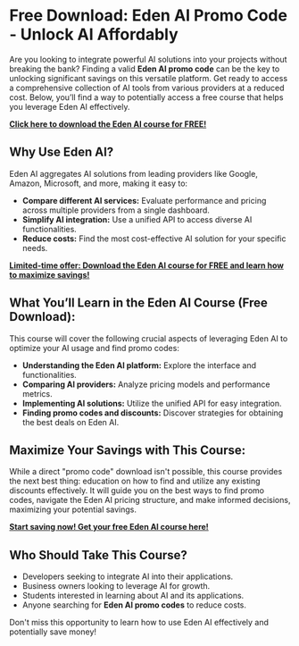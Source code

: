 # Free Download: Eden AI Promo Code - Unlock AI Affordably

Are you looking to integrate powerful AI solutions into your projects without breaking the bank? Finding a valid **Eden AI promo code** can be the key to unlocking significant savings on this versatile platform. Get ready to access a comprehensive collection of AI tools from various providers at a reduced cost. Below, you’ll find a way to potentially access a free course that helps you leverage Eden AI effectively.

[**Click here to download the Eden AI course for FREE!**](https://udemywork.com/eden-ai-promo-code)

## Why Use Eden AI?

Eden AI aggregates AI solutions from leading providers like Google, Amazon, Microsoft, and more, making it easy to:

*   **Compare different AI services:** Evaluate performance and pricing across multiple providers from a single dashboard.
*   **Simplify AI integration:** Use a unified API to access diverse AI functionalities.
*   **Reduce costs:** Find the most cost-effective AI solution for your specific needs.

[**Limited-time offer: Download the Eden AI course for FREE and learn how to maximize savings!**](https://udemywork.com/eden-ai-promo-code)

## What You’ll Learn in the Eden AI Course (Free Download):

This course will cover the following crucial aspects of leveraging Eden AI to optimize your AI usage and find promo codes:

*   **Understanding the Eden AI platform:** Explore the interface and functionalities.
*   **Comparing AI providers:** Analyze pricing models and performance metrics.
*   **Implementing AI solutions:** Utilize the unified API for easy integration.
*   **Finding promo codes and discounts:** Discover strategies for obtaining the best deals on Eden AI.

## Maximize Your Savings with This Course:

While a direct "promo code" download isn't possible, this course provides the next best thing: education on how to find and utilize any existing discounts effectively. It will guide you on the best ways to find promo codes, navigate the Eden AI pricing structure, and make informed decisions, maximizing your potential savings.

[**Start saving now! Get your free Eden AI course here!**](https://udemywork.com/eden-ai-promo-code)

## Who Should Take This Course?

*   Developers seeking to integrate AI into their applications.
*   Business owners looking to leverage AI for growth.
*   Students interested in learning about AI and its applications.
*   Anyone searching for **Eden AI promo codes** to reduce costs.

Don't miss this opportunity to learn how to use Eden AI effectively and potentially save money!
